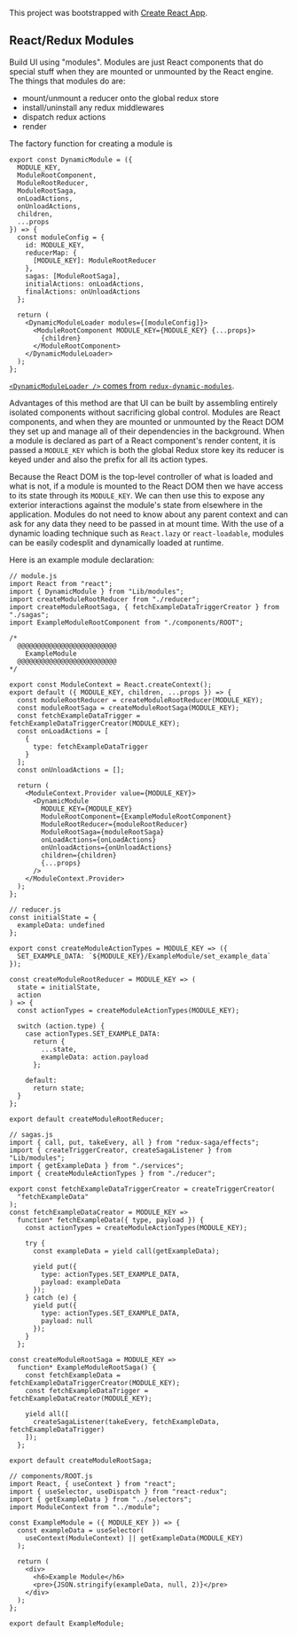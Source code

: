 This project was bootstrapped with [Create React App](https://github.com/facebook/create-react-app).

## React/Redux Modules

Build UI using "modules". Modules are just React components that do special stuff when they are mounted or unmounted by the React engine. The things that modules do are:

- mount/unmount a reducer onto the global redux store
- install/uninstall any redux middlewares
- dispatch redux actions
- render

The factory function for creating a module is

```
export const DynamicModule = ({
  MODULE_KEY,
  ModuleRootComponent,
  ModuleRootReducer,
  ModuleRootSaga,
  onLoadActions,
  onUnloadActions,
  children,
  ...props
}) => {
  const moduleConfig = {
    id: MODULE_KEY,
    reducerMap: {
      [MODULE_KEY]: ModuleRootReducer
    },
    sagas: [ModuleRootSaga],
    initialActions: onLoadActions,
    finalActions: onUnloadActions
  };

  return (
    <DynamicModuleLoader modules={[moduleConfig]}>
      <ModuleRootComponent MODULE_KEY={MODULE_KEY} {...props}>
        {children}
      </ModuleRootComponent>
    </DynamicModuleLoader>
  );
};
```

[`<DynamicModuleLoader />` comes from `redux-dynamic-modules`](https://github.com/microsoft/redux-dynamic-modules).

Advantages of this method are that UI can be built by assembling entirely isolated components without sacrificing global control. Modules are React components, and when they are mounted or unmounted by the React DOM they set up and manage all of their dependencies in the background. When a module is declared as part of a React component's render content, it is passed a `MODULE_KEY` which is both the global Redux store key its reducer is keyed under and also the prefix for all its action types.

Because the React DOM is the top-level controller of what is loaded and what is not, if a module is mounted to the React DOM then we have access to its state through its `MODULE_KEY`. We can then use this to expose any exterior interactions against the module's state from elsewhere in the application. Modules do not need to know about any parent context and can ask for any data they need to be passed in at mount time. With the use of a dynamic loading technique such as `React.lazy` or `react-loadable`, modules can be easily codesplit and dynamically loaded at runtime.

Here is an example module declaration:

```
// module.js
import React from "react";
import { DynamicModule } from "Lib/modules";
import createModuleRootReducer from "./reducer";
import createModuleRootSaga, { fetchExampleDataTriggerCreator } from "./sagas";
import ExampleModuleRootComponent from "./components/ROOT";

/*
  @@@@@@@@@@@@@@@@@@@@@@@@@
    ExampleModule
  @@@@@@@@@@@@@@@@@@@@@@@@@
*/

export const ModuleContext = React.createContext();
export default ({ MODULE_KEY, children, ...props }) => {
  const moduleRootReducer = createModuleRootReducer(MODULE_KEY);
  const moduleRootSaga = createModuleRootSaga(MODULE_KEY);
  const fetchExampleDataTrigger = fetchExampleDataTriggerCreator(MODULE_KEY);
  const onLoadActions = [
    {
      type: fetchExampleDataTrigger
    }
  ];
  const onUnloadActions = [];

  return (
    <ModuleContext.Provider value={MODULE_KEY}>
      <DynamicModule
        MODULE_KEY={MODULE_KEY}
        ModuleRootComponent={ExampleModuleRootComponent}
        ModuleRootReducer={moduleRootReducer}
        ModuleRootSaga={moduleRootSaga}
        onLoadActions={onLoadActions}
        onUnloadActions={onUnloadActions}
        children={children}
        {...props}
      />
    </ModuleContext.Provider>
  );
};
```

```
// reducer.js
const initialState = {
  exampleData: undefined
};

export const createModuleActionTypes = MODULE_KEY => ({
  SET_EXAMPLE_DATA: `${MODULE_KEY}/ExampleModule/set_example_data`
});

const createModuleRootReducer = MODULE_KEY => (
  state = initialState,
  action
) => {
  const actionTypes = createModuleActionTypes(MODULE_KEY);

  switch (action.type) {
    case actionTypes.SET_EXAMPLE_DATA:
      return {
        ...state,
        exampleData: action.payload
      };

    default:
      return state;
  }
};

export default createModuleRootReducer;
```

```
// sagas.js
import { call, put, takeEvery, all } from "redux-saga/effects";
import { createTriggerCreator, createSagaListener } from "Lib/modules";
import { getExampleData } from "./services";
import { createModuleActionTypes } from "./reducer";

export const fetchExampleDataTriggerCreator = createTriggerCreator(
  "fetchExampleData"
);
const fetchExampleDataCreator = MODULE_KEY =>
  function* fetchExampleData({ type, payload }) {
    const actionTypes = createModuleActionTypes(MODULE_KEY);

    try {
      const exampleData = yield call(getExampleData);

      yield put({
        type: actionTypes.SET_EXAMPLE_DATA,
        payload: exampleData
      });
    } catch (e) {
      yield put({
        type: actionTypes.SET_EXAMPLE_DATA,
        payload: null
      });
    }
  };

const createModuleRootSaga = MODULE_KEY =>
  function* ExampleModuleRootSaga() {
    const fetchExampleData = fetchExampleDataTriggerCreator(MODULE_KEY);
    const fetchExampleDataTrigger = fetchExampleDataCreator(MODULE_KEY);

    yield all([
      createSagaListener(takeEvery, fetchExampleData, fetchExampleDataTrigger)
    ]);
  };

export default createModuleRootSaga;
```

```
// components/ROOT.js
import React, { useContext } from "react";
import { useSelector, useDispatch } from "react-redux";
import { getExampleData } from "../selectors";
import ModuleContext from "../module";

const ExampleModule = ({ MODULE_KEY }) => {
  const exampleData = useSelector(
    useContext(ModuleContext) || getExampleData(MODULE_KEY)
  );

  return (
    <div>
      <h6>Example Module</h6>
      <pre>{JSON.stringify(exampleData, null, 2)}</pre>
    </div>
  );
};

export default ExampleModule;
```
